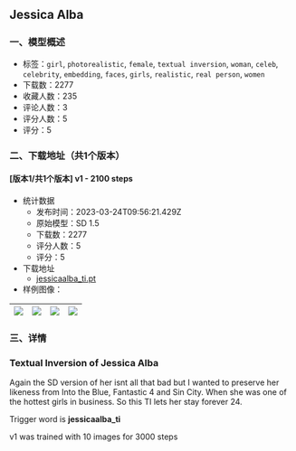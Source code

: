 ## Jessica Alba
### 一、模型概述

- 标签：`girl`, `photorealistic`, `female`, `textual inversion`, `woman`, `celeb`, `celebrity`, `embedding`, `faces`, `girls`, `realistic`, `real person`, `women`
- 下载数：2277
- 收藏人数：235
- 评论人数：3
- 评分人数：5
- 评分：5

### 二、下载地址（共1个版本）

#### [版本1/共1个版本] v1 - 2100 steps

- 统计数据
  - 发布时间：2023-03-24T09:56:21.429Z
  - 原始模型：SD 1.5
  - 下载数：2277
  - 评分人数：5
  - 评分：5
- 下载地址
  - [jessicaalba_ti.pt](https://civitai.com/api/download/models/26135)
- 样例图像：

| <img src="https://image.civitai.com/xG1nkqKTMzGDvpLrqFT7WA/d044cd7d-8f21-4c02-4d42-a5ab131b3600/width=450/287473.jpeg" /> | <img src="https://image.civitai.com/xG1nkqKTMzGDvpLrqFT7WA/108fb75b-9899-47b8-0186-889ab0075b00/width=450/287474.jpeg" /> | <img src="https://image.civitai.com/xG1nkqKTMzGDvpLrqFT7WA/11bf7915-90a6-41d8-9e70-f0183a57a100/width=450/287471.jpeg" /> | <img src="https://image.civitai.com/xG1nkqKTMzGDvpLrqFT7WA/b207841a-0c53-416f-7828-6ac7a8c77000/width=450/287461.jpeg" /> |
| ---- | ---- | ---- | ---- |


### 三、详情
<h3>Textual Inversion of Jessica Alba</h3><p></p><p>Again the SD version of her isnt all that bad but I wanted to preserve her likeness from Into the Blue, Fantastic 4 and Sin City. When she was one of the hottest girls in business. So this TI lets her stay forever 24.</p><p></p><p>Trigger word is <strong>jessicaalba_ti</strong></p><p></p><p>v1 was trained with 10 images for 3000 steps</p><p></p>